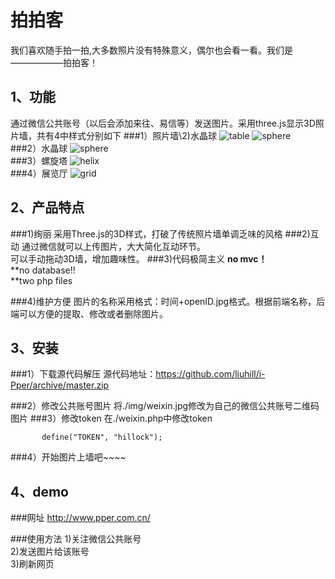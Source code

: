 拍拍客
====

我们喜欢随手拍一拍,大多数照片没有特殊意义，偶尔也会看一看。我们是——————拍拍客！

1、功能
----
通过微信公共账号（以后会添加来往、易信等）发送图片。采用three.js显示3D照片墙，共有4中样式分别如下
###1）照片墙\2)水晶球
![table](http://www.pper.com.cn/img/table.gif)  ![sphere](http://www.pper.com.cn/img/sphere.gif)  
###2）水晶球
![sphere](http://www.pper.com.cn/img/sphere.gif)  
###3）螺旋塔
![helix](http://www.pper.com.cn/img/helix.gif)  
###4）展览厅
![grid](http://www.pper.com.cn/img/grid.gif)  


2、产品特点
----
###1)绚丽
		采用Three.js的3D样式，打破了传统照片墙单调乏味的风格
###2)互动
		通过微信就可以上传图片，大大简化互动环节。<br />
		可以手动拖动3D墙，增加趣味性。
###3)代码极简主义
		**no mvc！**<br />
		**no database!!<br />
		**two php files

###4)维护方便
图片的名称采用格式：时间+openID.jpg格式。根据前端名称，后端可以方便的提取、修改或者删除图片。

3、安装
----
###1）下载源代码解压
源代码地址：https://github.com/liuhill/i-Pper/archive/master.zip

###2）修改公共账号图片
将./img/weixin.jpg修改为自己的微信公共账号二维码图片
###3）修改token
在./weixin.php中修改token
 ```
		define("TOKEN", "hillock");
```
###4）开始图片上墙吧~~~~


4、demo
----
###网址
http://www.pper.com.cn/

###使用方法
1)关注微信公共账号<br />
2)发送图片给该账号<br />
3)刷新网页<br />


